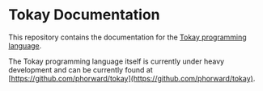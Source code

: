 # Tokay Documentation

This repository contains the documentation for the [Tokay programming language](https://tokay.dev).

The Tokay programming language itself is currently under heavy development and can be currently found at [https://github.com/phorward/tokay](https://github.com/phorward/tokay).

